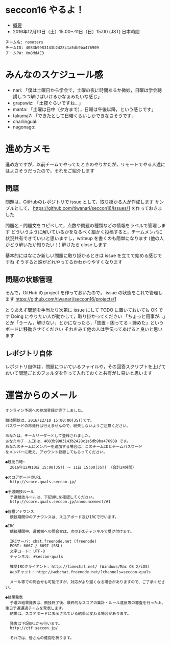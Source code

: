 # seccon16 やるよ！

- [概要](http://2016.seccon.jp/news/#124)
- 2016年12月10日（土）15:00～11日（日）15:00 (JST) 日本時間

```
チーム名: remoters
チームID: 4083b9983143b2428c1a5db9ba476909
チームPW: Vm8MdAE3
```

# みんなのスケジュール感

- nari: 「僕は土曜日から学会で，土曜の夜に時間あるか微妙，日曜は学会聴講しつつ解けばいけるかなぁみたいな感じ」
- grapswiz: 「土夜ぐらいですね…」
- manta: 「土曜は日中（夕方まで），日曜は午後以降，という感じです」
- takuma7: 「できたとして日曜くらいしかできなさそうです」
- charlingual: 
- nagonago: 



# 進め方メモ

進め方ですが，以前チームでやってたときのやりかたが，リモートでやる人達にはよさそうだったので，それをご紹介します

## 問題 
問題は，GitHubのレポジトリで issue として，取り掛かる人が作成します
サンプルとして，
https://github.com/tiwanari/seccon16/issues/1
を作っておきました

問題名・問題文をコピペして，点数や問題の種類などの情報をラベルで管理します
どういうふうに解いているかをなるべく細かく投稿すると，チームメンバに状況共有できていいと思いますし，writeup を書くのも簡単になります (他の人がどう解いたか知りたい！)
解けたら close します

基本的にはなにか新しい問題に取り掛かるときは issue を立てて始める感じですね
そうすると誰がどれやってるかわかりやすくなります

## 問題の状態管理
そんで，GitHub の project を作っておいたので， issue の状態をこれで管理します
https://github.com/tiwanari/seccon16/projects/1

とりあえず問題を手当たり次第に issue にして TODO に置いておいても OK です
Doing にやりたい人が動かして，取り掛かってください
「ちょっと用事が…」とか「うーん，解けない」とかになったら，「放置・困ってる・諦めた」というボードに移動させてください
それをみて他の人は手伝ってあげると良いと思います

## レポジトリ自体
レポジトリ自体は，問題についているファイルや，その回答スクリプトを上げておいて問題ごとのフォルダを作って入れておくと共有がし易いと思います


# 運営からのメール

```
オンライン予選への参加登録が完了しました。

競技開始は、2016/12/10 15:00:00(JST)です。
パスワードの再発行は行えませんので、紛失しないようご注意ください。

あなたは、チームリーダーとして登録されました。
あなたのチームIDは、4083b9983143b2428c1a5db9ba476909 です。
あなたのチームにメンバーを追加する場合は、このチームIDとチームパスワード
をメンバーに教え、アカウント登録してもらってください。

●競技日時:
  2016年12月10日 15:00(JST) ～ 11日 15:00(JST) （合計24時間）

●スコアボードのURL
  http://score.quals.seccon.jp/

●予選競技ルール
  予選競技ルールは、下記URLを確認してください。
  http://score.quals.seccon.jp/announcement/#1

●各種アナウンス
  競技期間中のアナウンスは、スコアボード及びIRCで行います。

●IRC
  競技期間中、運営側への問合せは、次のIRCチャンネルで受け付けます。

  IRCサーバ: chat.freenode.net (freenode)
  PORT: 6667 / 6697 (SSL)
  文字コード: UTF-8
  チャンネル: #seccon-quals

  推奨IRCクライアント: http://limechat.net/ (Windows/Mac OS X/iOS)
  Webチャット: http://webchat.freenode.net/?channels=seccon-quals

  メール等での問合せも可能ですが、対応がより遅くなる場合がありますので、ご了承ください。

●結果発表
  予選の結果発表は、競技終了後、最終的なスコアの集計・ルール違反等の審査を行った上、後日予選通過チームを発表します。
  結果は、スコアボードに表示されている結果と変わる場合があります。

  発表は下記URLから行います。
  http://ctf.seccon.jp/

  それでは、皆さんの健闘を祈ります。
```
